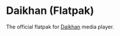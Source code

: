 # Daikhan (Flatpak)

The official flatpak for [Daikhan](https://gitlab.com/daikhan/daikhan) media player.
